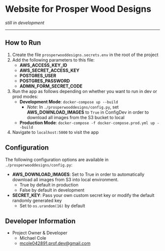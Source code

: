 # Website for Prosper Wood Designs

_still in development_

---

## How to Run

1) Create the file `prosperwooddesigns.secrets.env` in the root of the project
2) Add the following parameters to this file:
    - **AWS_ACCESS_KEY_ID**
    - **AWS_SECRET_ACCESS_KEY**
    - **POSTGRES_USER**
    - **POSTGRES_PASSWORD**
    - **ADMIN_FORM_SECRET_CODE**
3) Run the app as follows depending on whether you want to run in dev or prod modes:
    - **Development Mode**: `docker-compose up --build`
        - _Note_: In `./prosperwooddesigns/config.py`, set **AWS_DOWNLOAD_IMAGES** to `True` in 
            ConfigDev in order to download all images from the S3 bucket to local
    - **Production Mode**: `docker-compose -f docker-compose.prod.yml up --build`
4) Navigate to `localhost:5000` to visit the app

## Configuration

The following configuration options are available in `./prosperwooddesigns/config.py`:

- **AWS_DOWNLOAD_IMAGES**: Set to True in order to automatically download all images from S3 into local environment.
    - True by default in production
    - False by default in development
- **SECRET_KEY**: Pass your own custom secret key or modify the default randomly generated key
    - Set to `os.urandom(16)` by default

## Developer Information

- Project Owner & Developer
    - Michael Cole
    - mcole042891.prof.dev@gmail.com

